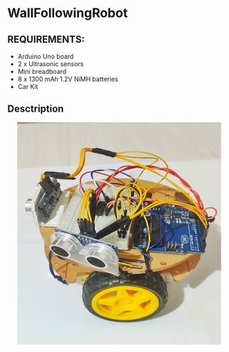 # WallFollowingRobot

## REQUIREMENTS:

* Arduino Uno board
* 2 x Ultrasonic sensors
* Mini breadboard
* 8  x 1300 mAh 1.2V NiMH batteries
* Car Kit 

## Desctription
<p align="center">
  <img width="460" height="500" src="https://github.com/TheodoreGisis/WallFollowingRobot/blob/main/Robot/ROBOT.jpg" >
</p>
  
  
